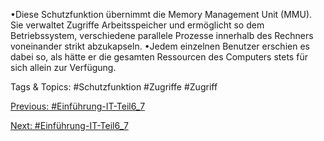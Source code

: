 •Diese Schutzfunktion übernimmt die Memory Management Unit (MMU). Sie verwaltet Zugriffe 
Arbeitsspeicher und ermöglicht so dem Betriebssystem, verschiedene parallele Prozesse innerhalb 
des Rechners voneinander strikt abzukapseln. 
•Jedem einzelnen Benutzer erschien es dabei so, als hätte er die gesamten Ressourcen des Computers 
stets für sich allein zur Verfügung. 

   Tags & Topics:
   #Schutzfunktion
   #Zugriffe
   #Zugriff

[Previous: #Einführung-IT-Teil6_7](Einführung-IT-Teil6_7.md)

[Next: #Einführung-IT-Teil6_7](Einführung-IT-Teil6_7.md)